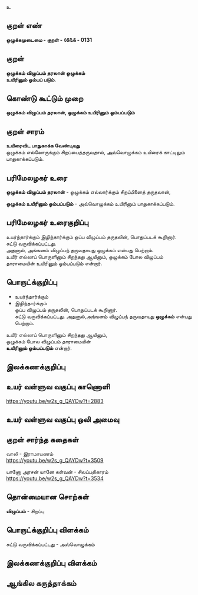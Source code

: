 உ

## குறள் எண் 

**ஒழுக்கமுடைமை - குறள் - ௦௧௩௧ - 0131** 

## குறள் 

**ஒழுக்கம் விழுப்பம் தரலான் ஒழுக்கம்  
உயிரினும் ஓம்பப் படும்.** 

## கொண்டு கூட்டும் முறை

**ஒழுக்கம் விழுப்பம் தரலான், ஒழுக்கம் உயிரினும் ஓம்பப்படும்**

## குறள் சாரம் 

**உயிரைவிட பாதுகாக்க வேண்டியது**  
ஒழுக்கம் எல்லோருக்கும் சிறப்பைத்தருவதால், அவ்வொழுக்கம் உயிரைக் காட்டிலும் பாதுகாக்கப்படும்.  

## பரிமேலழகர் உரை  

**ஒழுக்கம் விழுப்பம் தரலான்** - ஒழுக்கம் எல்லார்க்கும் சிறப்பினைத் தருதலான்,  

**ஒழுக்கம் உயிரினும் ஓம்பப்படும்** - அவ்வொழுக்கம் உயிரினும் பாதுகாக்கப்படும்.   

## பரிமேலழகர் உரைகுறிப்பு   

உயர்ந்தார்க்கும் இழிந்தார்க்கும் ஒப்ப விழுப்பம் தருதலின், பொதுப்படக் கூறினார்.   
சுட்டு வருவிக்கப்பட்டது.  
அதனால், அங்ஙனம் விழுப்பந் தருவதாயது ஒழுக்கம் என்பது பெற்றாம்.  
உயிர் எல்லாப் பொருளினும் சிறந்தது ஆயினும், ஒழுக்கம் போல விழுப்பம் தாராமையின் உயிரினும் ஓம்பப்படும் என்றார்.  

## பொருட்க்குறிப்பு 

* உயர்ந்தார்க்கும்  
* இழிந்தார்க்கும்  
ஒப்ப விழுப்பம் தருதலின், பொதுப்படக் கூறினார்.  
சுட்டு வருவிக்கப்பட்டது. 
அதனால்,அங்ஙனம் விழுப்பந் தருவதாயது **ஒழுக்கம்** என்பது பெற்றாம். 

உயிர் எல்லாப் பொருளினும் சிறந்தது ஆயினும்,  
ஒழுக்கம் போல விழுப்பம் தாராமையின்  
**உயிரினும் ஓம்பப்படும்** என்றார்.  

## இலக்கணக்குறிப்பு  



## உயர் வள்ளுவ வகுப்பு காணொளி

https://youtu.be/w2s_g_QAYDw?t=2883

## உயர் வள்ளுவ வகுப்பு ஒலி அமைவு 

 
## குறள் சார்ந்த கதைகள் 

வாலி - இராமாயணம்  
https://youtu.be/w2s_g_QAYDw?t=3509

யானோ அரசன் யானே கள்வன் - சிலப்பதிகாரம்  
https://youtu.be/w2s_g_QAYDw?t=3534

## தொன்மையான சொற்கள்

**விழுப்பம்** - சிறப்பு   

## பொருட்க்குறிப்பு விளக்கம்

சுட்டு வருவிக்கப்பட்டது - அவ்வொழுக்கம்  

## இலக்கணக்குறிப்பு விளக்கம்


## ஆங்கில கருத்தாக்கம் 


